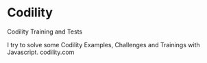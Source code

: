 # Codility
Codility Training and Tests

I try to solve some Codility Examples, Challenges and Trainings with Javascript. codility.com

